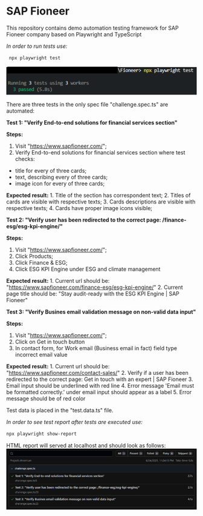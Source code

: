 # SAP Fioneer

This repository contains demo automation testing framework for SAP Fioneer company based on Playwright and TypeScript

_In order to run tests use:_

```bash
 npx playwright test
```
![alt text](image-2.png)

There are three tests in the only spec file "challenge.spec.ts" are automated:


**Test 1: "Verify End-to-end solutions for financial services section"**

**Steps:**
1. Visit "https://www.sapfioneer.com/";
2. Verify End-to-end solutions for financial services section where test checks: 
 - title for every of three cards;
 - text, describing every of three cards;
 - image icon for every of three cards;

**Expected result:**
    1. Title of the section has correspondent text;
    2. Titles of cards are visible with respective texts;
    3. Cards descriptions are visible with respective texts;
    4. Cards have proper image icons visible;


**Test 2: "Verify user has been redirected to the correct page: /finance-esg/esg-kpi-engine/"**

**Steps:**
1. Visit "https://www.sapfioneer.com/";
2. Click Products;
3. Click Finance & ESG;
4. Click ESG KPI Engine under ESG and climate management 

**Expected result:**
    1. Current url should be: "https://www.sapfioneer.com/finance-esg/esg-kpi-engine/"
    2. Current page title should be: "Stay audit-ready with the ESG KPI Engine | SAP Fioneer"


**Test 3: "Verify Busines email validation message on non-valid data input"**

**Steps:**
1. Visit "https://www.sapfioneer.com/";
2. Click on Get in touch button
3. In contact form, for Work email (Business email in fact) field type incorrect email value

**Expected result:**
    1. Current url should be: "https://www.sapfioneer.com/contact-sales/"
    2. Verify if a user has been redirected to the correct page: Get in touch with an expert | SAP Fioneer 
    3. Email input should be underlined with red line
    4. Error message 'Email must be formatted correctly.' under email input should appear as a label
    5. Error message should be of red color


Test data is placed in the "test.data.ts" file.

_In order to see test report after tests are executed use:_

```bash
npx playwright show-report
```
HTML report will served at localhost and should look as follows:
![alt text](image.png)